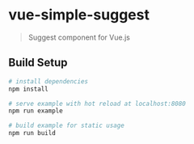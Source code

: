 # vue-simple-suggest

> Suggest component for Vue.js

## Build Setup

``` bash
# install dependencies
npm install

# serve example with hot reload at localhost:8080
npm run example

# build example for static usage
npm run build
```
